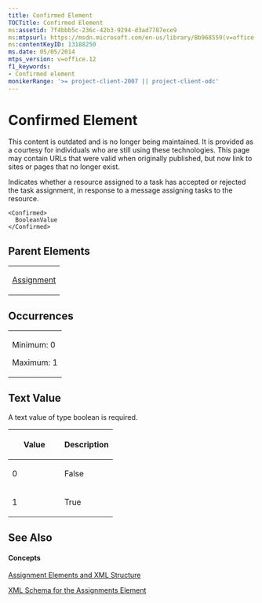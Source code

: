```yaml
---
title: Confirmed Element
TOCTitle: Confirmed Element
ms:assetid: 7f4bbb5c-236c-42b3-9294-d3ad7787ece9
ms:mtpsurl: https://msdn.microsoft.com/en-us/library/Bb968559(v=office.12)
ms:contentKeyID: 13188250
ms.date: 05/05/2014
mtps_version: v=office.12
f1_keywords:
- Confirmed element
monikerRange: '>= project-client-2007 || project-client-odc'
---
```


# Confirmed Element

This content is outdated and is no longer being maintained. It is provided as a courtesy for individuals who are still using these technologies. This page may contain URLs that were valid when originally published, but now link to sites or pages that no longer exist.

Indicates whether a resource assigned to a task has accepted or rejected the task assignment, in response to a message assigning tasks to the resource.

    <Confirmed>
      BooleanValue
    </Confirmed>

## Parent Elements

<table>
<colgroup>
<col style="width: 100%" />
</colgroup>
<tbody>
<tr class="odd">
<td><p><a href="bb968611(v=office.12).md">Assignment</a></p></td>
</tr>
</tbody>
</table>

## Occurrences

<table>
<colgroup>
<col style="width: 100%" />
</colgroup>
<tbody>
<tr class="odd">
<td><p>Minimum: 0</p>
<p>Maximum: 1</p></td>
</tr>
</tbody>
</table>

## Text Value

A text value of type boolean is required.

<table>
<colgroup>
<col style="width: 50%" />
<col style="width: 50%" />
</colgroup>
<thead>
<tr class="header">
<th><p>Value</p></th>
<th><p>Description</p></th>
</tr>
</thead>
<tbody>
<tr class="odd">
<td><p>0</p></td>
<td><p>False</p></td>
</tr>
<tr class="even">
<td><p>1</p></td>
<td><p>True</p></td>
</tr>
</tbody>
</table>

## See Also

#### Concepts

[Assignment Elements and XML Structure](bb968738\(v=office.12\).md)

[XML Schema for the Assignments Element](bb968414\(v=office.12\).md)

